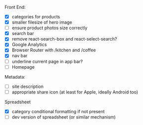Front End:
* [x] categories for products
* [x] smaller filesize of hero image
* [ ] ensure product photos size correctly
* [x] search bar
* [x] remove react-search-box and react-select-search?
* [x] Google Analytics
* [x] Browser Router with /kitchen and /coffee
* [x] nav bar
* [ ] underline current page in app bar?
* [ ] Homepage

Metadata:
* [ ] site description
* [ ] appropriate share icon (at least for Apple, ideally Android too)

Spreadsheet
* [x] category conditional formatting if not present
* [ ] dev version of spreadsheet (or similar mechanism)